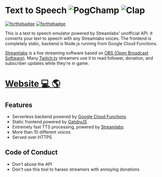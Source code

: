 # Text to Speech ![PogChamp](https://i.imgur.com/d3KCy5m.png) ![Clap](https://cdn.betterttv.net/emote/55b6f480e66682f576dd94f5/1x)

[![forthebadge](https://forthebadge.com/images/badges/built-with-love.svg)](https://forthebadge.com) [![forthebadge](https://forthebadge.com/images/badges/made-with-crayons.svg)](https://forthebadge.com)

This is a text to speech emulator powered by Streamlabs' unofficial API. It converts your text to speech with any Streamlabs voices. The frontend is completely static, backend is Node.js running from Google Cloud Functions.

[Streamlabs](https://streamlabs.com) is a live streaming software based on [OBS (Open Broadcast Software)](https://obsproject.com). Many [Twitch.tv](https://twitch.tv) streamers use it to read follower, donation, and subscriber updates while they're in game.

# [**Website** :computer: :earth_americas:](https://textreader.pro)

## Features
- Serverless backend powered by [Google Cloud Functions](https://cloud.google.com/functions)
- Static frontend powered by [GatsbyJS](https://www.gatsbyjs.org)
- Extremely fast TTS processing, powered by [Streamlabs](https://streamlabs.com)
- More than 10 different voices
- Served over HTTPS

## Code of Conduct
- Don't abuse the API
- Don't use this tool to harass streamers with annoying donations
